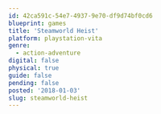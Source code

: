 ```yaml
---
id: 42ca591c-54e7-4937-9e70-df9d74bf0cd6
blueprint: games
title: 'Steamworld Heist'
platform: playstation-vita
genre:
  - action-adventure
digital: false
physical: true
guide: false
pending: false
posted: '2018-01-03'
slug: steamworld-heist
---
```

